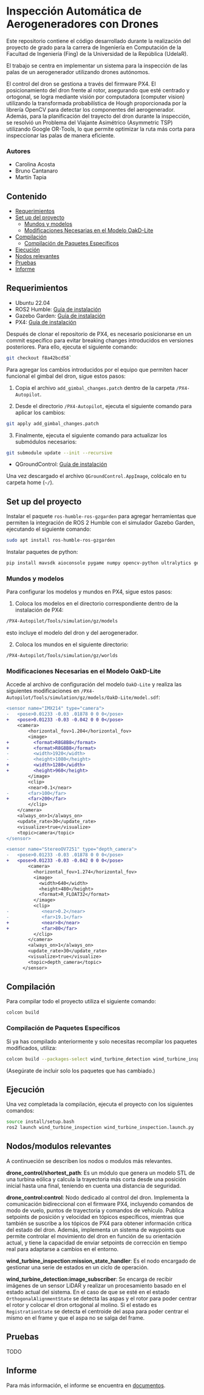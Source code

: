 # Inspección Automática de Aerogeneradores con Drones

Este repositorio contiene el código desarrollado durante la realización del proyecto de grado para la carrera de Ingeniería en Computación de la Facultad de Ingeniería (Fing) de la Universidad de la República (UdelaR).

El trabajo se centra en implementar un sistema para la inspección de las palas de un aerogenerador utilizando drones autónomos. 

El control del dron se gestiona a través del firmware PX4. 
El posicionamiento del dron frente al rotor, asegurando que esté centrado y ortogonal, se logra mediante visión por computadora (computer vision) utilizando la transformada probabilística de Hough proporcionada por la librería OpenCV para detectar los componentes del aerogenerador. Además, para la planificación del trayecto del dron durante la inspección, se resolvió un Problema del Viajante Asimétrico (Asymmetric TSP) utilizando Google OR-Tools, lo que permite optimizar la ruta más corta para inspeccionar las palas de manera eficiente.

### Autores
- Carolina Acosta
- Bruno Cantanaro
- Martín Tapia

## Contenido
- [Requerimientos](#requerimientos)
- [Set up del proyecto](#set-up-del-proyecto)
  - [Mundos y modelos](#mundos-y-modelos)
  - [Modificaciones Necesarias en el Modelo OakD-Lite](#modificaciones-necesarias-en-el-modelo-oakd-lite)
- [Compilación](#compilación)
  - [Compilación de Paquetes Específicos](#compilación-de-paquetes-específicos)
- [Ejecución](#ejecución)
- [Nodos relevantes](#nodosmodulos-relevantes)
- [Pruebas](#pruebas)
- [Informe](#informe)

## Requerimientos
- Ubuntu 22.04
- ROS2 Humble: [Guía de instalación](https://docs.ros.org/en/humble/Installation.html)
- Gazebo Garden: [Guía de instalación](https://gazebosim.org/docs/garden/install)
- PX4: [Guía de instalación](https://docs.px4.io/main/en/ros2/user_guide#installation-setup)

Después de clonar el repositorio de PX4, es necesario posicionarse en un commit específico para evitar breaking changes introducidos en versiones posteriores. Para ello, ejecuta el siguiente comando:
```bash
git checkout f8a42bcd58`
```

Para agregar los cambios introducidos por el equipo que permiten hacer funcional el gimbal del dron, sigue estos pasos:
1. Copia el archivo `add_gimbal_changes.patch` dentro de la carpeta `/PX4-Autopilot`.

2. Desde el directorio `/PX4-Autopilot`, ejecuta el siguiente comando para aplicar los cambios:

```bash
git apply add_gimbal_changes.patch
```

3. Finalmente, ejecuta el siguiente comando para actualizar los submódulos necesarios:

```bash
git submodule update --init --recursive
```

- QGroundControl: [Guía de instalación](https://docs.qgroundcontrol.com/master/en/qgc-user-guide/getting_started/download_and_install.html#ubuntu)

Una vez descargado el archivo `QGroundControl.AppImage`, colócalo en tu carpeta home (`~/`).

## Set up del proyecto

Instalar el paquete `ros-humble-ros-gzgarden` para agregar herramientas que permiten la integración de ROS 2 Humble con el simulador Gazebo Garden, ejecutando el siguiente comando:

```bash
sudo apt install ros-humble-ros-gzgarden
```

Instalar paquetes de python:

``` bash
pip install mavsdk aioconsole pygame numpy opencv-python ultralytics geopy ortools numpy-stl k-means-constrained
```

### Mundos y modelos

Para configurar los modelos y mundos en PX4, sigue estos pasos:

1. Coloca los modelos en el directorio correspondiente dentro de la instalación de PX4:
```bash
/PX4-Autopilot/Tools/simulation/gz/models
```
esto incluye el modelo del dron y del aerogenerador.

2. Coloca los mundos en el siguiente directorio:
```bash
/PX4-Autopilot/Tools/simulation/gz/worlds
```

### Modificaciones Necesarias en el Modelo OakD-Lite
Accede al archivo de configuración del modelo `OakD-Lite` y realiza las siguientes modificaciones en `/PX4-Autopilot/Tools/simulation/gz/models/OakD-Lite/model.sdf`:

```diff
<sensor name="IMX214" type="camera">
-	<pose>0.01233 -0.03 .01878 0 0 0</pose>
+	<pose>0.01233 -0.03 -0.042 0 0 0</pose>
    <camera>
        <horizontal_fov>1.204</horizontal_fov>
        <image>
+         <format>R8G8B8</format>
+         <format>R8G8B8</format>
-         <width>1920</width>
-         <height>1080</height>
+         <width>1280</width>
+         <height>960</height>
        </image>
        <clip>
        <near>0.1</near>
-       <far>100</far>
+       <far>200</far>
        </clip>
    </camera>
    <always_on>1</always_on>
    <update_rate>30</update_rate>
    <visualize>true</visualize>
    <topic>camera</topic>
</sensor>
```

```diff
<sensor name="StereoOV7251" type="depth_camera">
-	<pose>0.01233 -0.03 .01878 0 0 0</pose>
+	<pose>0.01233 -0.03 -0.042 0 0 0</pose>
        <camera>
          <horizontal_fov>1.274</horizontal_fov>
          <image>
            <width>640</width>
            <height>480</height>
            <format>R_FLOAT32</format>
          </image>
          <clip>
-            <near>0.2</near>
-            <far>19.1</far>
+            <near>8</near>
+            <far>80</far>
          </clip>
        </camera>
        <always_on>1</always_on>
        <update_rate>30</update_rate>
        <visualize>true</visualize>
        <topic>depth_camera</topic>
      </sensor>
```

## Compilación

Para compilar todo el proyecto utiliza el siguiente comando:
```bash
colcon build
```

### Compilación de Paquetes Específicos
Si ya has compilado anteriormente y solo necesitas recompilar los paquetes modificados, utiliza:
```bash
colcon build --packages-select wind_turbine_detection wind_turbine_inspection
```

(Asegúrate de incluir solo los paquetes que has cambiado.)


## Ejecución
Una vez completada la compilación, ejecuta el proyecto con los siguientes comandos:

```bash
source install/setup.bash
ros2 launch wind_turbine_inspection wind_turbine_inspection.launch.py
```

## Nodos/modulos relevantes
A continueción se describen los nodos o modulos más relevantes.

**drone_control/shortest_path**:
Es un módulo que genera un modelo STL de una turbina eólica y calcula la trayectoria más corta desde una posición inicial hasta una final, teniendo en cuenta una distancia de seguridad.

**drone_control:control**:
Nodo dedicado al control del dron.
Implementa la comunicación bidireccional con el firmware PX4, incluyendo comandos de modo de vuelo, puntos de trayectoria y comandos de vehículo. Publica setpoints de posición y velocidad en tópicos específicos, mientras que también se suscribe a los tópicos de PX4 para obtener información crítica del estado del dron. Además, implementa un sistema de waypoints que permite controlar el movimiento del dron en función de su orientación actual, y tiene la capacidad de enviar setpoints de corrección en tiempo real para adaptarse a cambios en el entorno.

**wind_turbine_inspection:mission_state_handler**:
Es el nodo encargado de gestionar una serie de estados en un ciclo de operación.

**wind_turbine_detection:image_subscriber**:
Se encarga de recibir imágenes de un sensor LiDAR y realizar un procesamiento basado en el estado actual del sistema.
En el caso de que se esté en el estado `OrthogonalAlignmentState` se detecta las aspas y el rotor para poder centrar el rotor y colocar el dron ortogonal al molino.
Si el estado es `RegistrationState` se detecta el centroide del aspa para poder centrar el mismo en el frame y que el aspa no se salga del frame.

## Pruebas

TODO

## Informe
Para más información, el informe se encuentra en [documentos](/documents).
